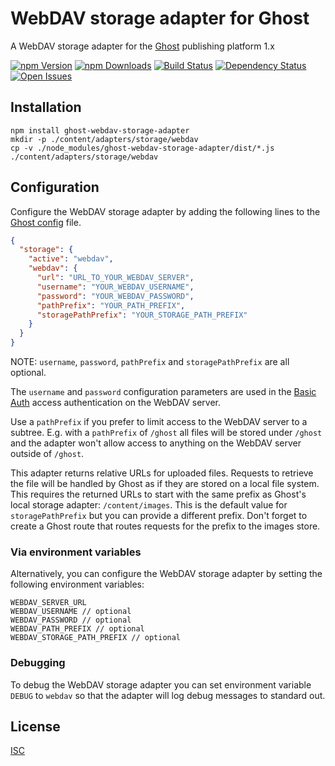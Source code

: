 # WebDAV storage adapter for Ghost

A WebDAV storage adapter for the [Ghost](https://ghost.org/) publishing platform 1.x

[![npm Version][npm-image]][npm-url] [![npm Downloads][downloads-image]][downloads-url] [![Build Status][travis-image]][travis-url] [![Dependency Status][david-image]][david-url] [![Open Issues][issues-image]][issues-url]


## Installation

```shell
npm install ghost-webdav-storage-adapter
mkdir -p ./content/adapters/storage/webdav
cp -v ./node_modules/ghost-webdav-storage-adapter/dist/*.js ./content/adapters/storage/webdav

``````

## Configuration

Configure the WebDAV storage adapter by adding the following lines to the [Ghost config](https://docs.ghost.org/docs/config) file.

```json
{
  "storage": {
    "active": "webdav",
    "webdav": {
      "url": "URL_TO_YOUR_WEBDAV_SERVER",
      "username": "YOUR_WEBDAV_USERNAME",
      "password": "YOUR_WEBDAV_PASSWORD",
      "pathPrefix": "YOUR_PATH_PREFIX",
      "storagePathPrefix": "YOUR_STORAGE_PATH_PREFIX"
    }
  }
}
```

NOTE: `username`, `password`, `pathPrefix` and `storagePathPrefix` are all optional.

The `username` and `password` configuration parameters are used in the [Basic Auth](https://tools.ietf.org/html/rfc2617) access authentication on the WebDAV server.

Use a `pathPrefix` if you prefer to limit access to the WebDAV server to a subtree. E.g. with a `pathPrefix` of `/ghost` all files will be stored under `/ghost` and the adapter won't allow access to anything on the WebDAV server outside of `/ghost`.

This adapter returns relative URLs for uploaded files. Requests to retrieve the file will be handled by Ghost as if they are stored on a local file system. This requires the returned URLs to start with the same prefix as Ghost's local storage adapter: `/content/images`. This is the default value for `storagePathPrefix` but you can provide a different prefix. Don't forget to create a Ghost route that routes requests for the prefix to the images store.

### Via environment variables

Alternatively, you can configure the WebDAV storage adapter by setting the following environment variables:

```
WEBDAV_SERVER_URL
WEBDAV_USERNAME // optional
WEBDAV_PASSWORD // optional
WEBDAV_PATH_PREFIX // optional
WEBDAV_STORAGE_PATH_PREFIX // optional
```

### Debugging

To debug the WebDAV storage adapter you can set environment variable `DEBUG` to `webdav` so that the adapter will log debug messages to standard out.

## License

[ISC](./LICENSE.md)

[npm-image]: http://img.shields.io/npm/v/ghost-webdav-storage-adapter.svg
[npm-url]: http://npm.im/ghost-webdav-storage-adapter
[downloads-image]: http://img.shields.io/npm/dm/ghost-webdav-storage-adapter.svg
[downloads-url]: http://npm.im/ghost-webdav-storage-adapter
[travis-image]: https://secure.travis-ci.org/bartt/ghost-webdav-storage-adapter.png
[travis-url]: http://travis-ci.org/bartt/ghost-webdav-storage-adapter
[david-image]: https://david-dm.org/bartt/ghost-webdav-storage-adapter.png
[david-url]: https://david-dm.org/bartt/ghost-webdav-storage-adapter
[issues-image]: http://img.shields.io/github/issues/bartt/ghost-webdav-storage-adapter.svg
[issues-url]: https://github.com/bartt/ghost-webdav-storage-adapter/issues
